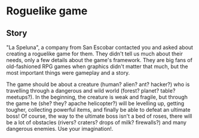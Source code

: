 # Roguelike game

## Story

"La Speluna", a company from San Escobar contacted you and asked
about creating a roguelike game for them. They didn't tell us much about
their needs, only a few details about the game's framework. They are big
fans of old-fashioned RPG games when graphics didn't matter that much,
but the most important things were gameplay and a story.

The game should be about a creature (human? alien? ant? hacker?) who is
travelling through a dangerous and wild world (forest? planet? table?
meetups?). In the beginning, the creature is weak and fragile, but
through the game he (she? they? apache helicopter?) will be levelling
up, getting tougher, collecting powerful items, and finally be able to
defeat an ultimate boss! Of course, the way to the ultimate boss isn't a
bed of roses, there will be a lot of obstacles (rivers? craters? drops
of milk? firewalls?) and many dangerous enemies. Use your imagination!.
